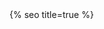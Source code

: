 <head>
  <script async src="https://www.googletagmanager.com/gtag/js?id=G-6EK0EHWB8D" expires="31536000"></script>
  <script>
    window.dataLayer = window.dataLayer || [];
    function gtag(){dataLayer.push(arguments);}
    gtag('js', new Date());
    gtag('config', 'G-6EK0EHWB8D');
  </script>

  <meta charset="utf-8">
  <meta http-equiv="X-UA-Compatible" content="IE=edge">
  <meta name="viewport" content="width=device-width, initial-scale=1">
  <meta http-equiv="Cache-Control" content="public, max-age=86400">
  <meta http-equiv="Expires" content="86400">
  {% seo title=true %}

  <!-- Preload critical fonts -->
  <link rel="preload" href="https://api.fontshare.com/v2/css?f[]=new-title@1&display=swap" as="style">
  <link rel="preload" href="https://api.fontshare.com/v2/css?f[]=general-sans@1&display=swap" as="style">
  <link rel="preload" href="https://use.typekit.net/eub1ezs.css" as="style">

  <!-- Load fonts with font-display settings -->
  <style>
    @font-face {
      font-family: 'General Sans';
      font-display: swap;
      src: local('General Sans');
    }
    @font-face {
      font-family: 'New Title';
      font-display: swap;
      src: local('New Title');
    }
  </style>

  <link href="https://api.fontshare.com/v2/css?f[]=new-title@1&f[]=general-sans@1&display=swap" rel="stylesheet">
  <link rel="stylesheet" href="https://use.typekit.net/eub1ezs.css" expires="31536000">
  <link rel="stylesheet" href="/assets/content-preloader.css" />
  <link rel="stylesheet" href="https://unpkg.com/splitting/dist/splitting.css" />
  <link rel="stylesheet" href="https://unpkg.com/splitting/dist/splitting-cells.css" />
  <link rel="stylesheet" href="/assets/main.css?v={{ site.version }}" expires="31536000">
  <script src="https://cdn.jsdelivr.net/npm/gsap@3.3.3/dist/gsap.min.js" expires="31536000"></script>
  <script src="https://unpkg.com/splitting/dist/splitting.min.js" expires="31536000"></script>

  <!-- Font loading optimization -->
  <script>
    if ("fonts" in document) {
      // Add a class to indicate fonts are not loaded yet
      document.documentElement.classList.add('fonts-loading');
      
      Promise.all([
        document.fonts.load('1em "General Sans"'),
        document.fonts.load('1em "New Title"')
      ]).then(() => {
        // Remove loading class and add loaded class when fonts are ready
        document.documentElement.classList.remove('fonts-loading');
        document.documentElement.classList.add('fonts-loaded');
        // Dispatch an event that can be used by other scripts
        document.dispatchEvent(new Event('fontsLoaded'));
      }).catch(() => {
        // In case of failure, remove loading class to ensure content is displayed
        document.documentElement.classList.remove('fonts-loading');
      });
    }
  </script>

  <link rel="icon" type="image/x-icon" href="https://ik.imagekit.io/UltraDAO/wallace/favicon.png" expires="31536000">
  <meta property="og:image" content="{{page.thumbnail | default: 'https://ik.imagekit.io/UltraDAO/wallace/chris-wallace.jpg'}}">
  <meta property="twitter:image" content="{{page.thumbnail | default: 'https://ik.imagekit.io/UltraDAO/wallace/chris-wallace.jpg'}}">

  <style>
  .fade-in-element {
      opacity: 0;
      transform: translateY(20px);
      transition: opacity 0.5s ease, transform 0.5s ease;
  }
  .fade-in-element.visible{
      opacity: 1;
      transform: translateY(0);
  }
  </style>
</head>
